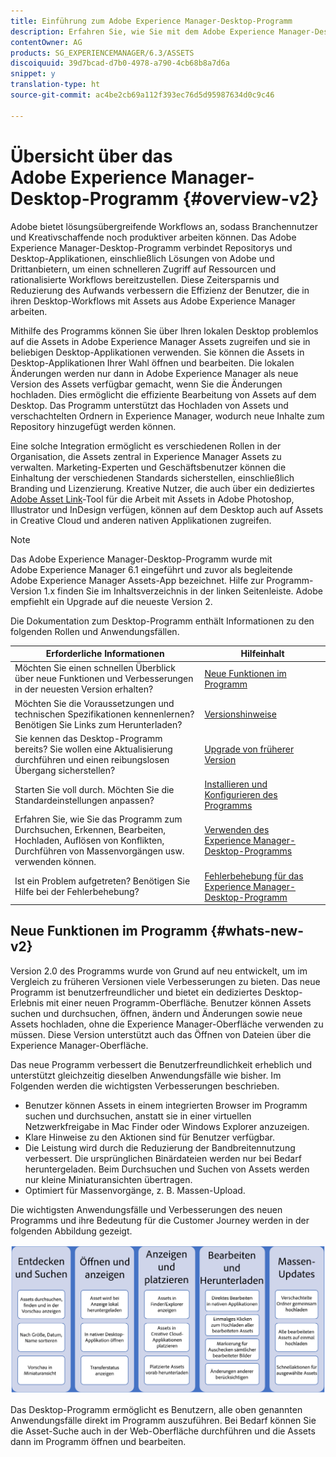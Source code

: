 ```yaml
---
title: Einführung zum Adobe Experience Manager-Desktop-Programm
description: Erfahren Sie, wie Sie mit dem Adobe Experience Manager-Desktop-Programm die Asset-Management-Workflows für kreative Benutzer optimieren können, wenn diese Adobe Experience Manager Assets direkt von ihrem Desktop aus verwenden.
contentOwner: AG
products: SG_EXPERIENCEMANAGER/6.3/ASSETS
discoiquuid: 39d7bcad-d7b0-4978-a790-4cb68b8a7d6a
snippet: y
translation-type: ht
source-git-commit: ac4be2cb69a112f393ec76d5d95987634d0c9c46

---
```



# Übersicht über das Adobe Experience Manager-Desktop-Programm {#overview-v2}

Adobe bietet lösungsübergreifende Workflows an, sodass Branchennutzer und Kreativschaffende noch produktiver arbeiten können. Das Adobe Experience Manager-Desktop-Programm verbindet Repositorys und Desktop-Applikationen, einschließlich Lösungen von Adobe und Drittanbietern, um einen schnelleren Zugriff auf Ressourcen und rationalisierte Workflows bereitzustellen. Diese Zeitersparnis und Reduzierung des Aufwands verbessern die Effizienz der Benutzer, die in ihren Desktop-Workflows mit Assets aus Adobe Experience Manager arbeiten.

Mithilfe des Programms können Sie über Ihren lokalen Desktop problemlos auf die Assets in Adobe Experience Manager Assets zugreifen und sie in beliebigen Desktop-Applikationen verwenden. Sie können die Assets in Desktop-Applikationen Ihrer Wahl öffnen und bearbeiten. Die lokalen Änderungen werden nur dann in Adobe Experience Manager als neue Version des Assets verfügbar gemacht, wenn Sie die Änderungen hochladen. Dies ermöglicht die effiziente Bearbeitung von Assets auf dem Desktop. Das Programm unterstützt das Hochladen von Assets und verschachtelten Ordnern in Experience Manager, wodurch neue Inhalte zum Repository hinzugefügt werden können.

Eine solche Integration ermöglicht es verschiedenen Rollen in der Organisation, die Assets zentral in Experience Manager Assets zu verwalten. Marketing-Experten und Geschäftsbenutzer können die Einhaltung der verschiedenen Standards sicherstellen, einschließlich Branding und Lizenzierung. Kreative Nutzer, die auch über ein dediziertes [Adobe Asset Link](https://www.adobe.com/marketing/experience-manager-assets/adobe-asset-link.html)-Tool für die Arbeit mit Assets in Adobe Photoshop, Illustrator und InDesign verfügen, können auf dem Desktop auch auf Assets in Creative Cloud und anderen nativen Applikationen zugreifen.

>[!NOTE]
>
>Das Adobe Experience Manager-Desktop-Programm wurde mit Adobe Experience Manager 6.1 eingeführt und zuvor als begleitende Adobe Experience Manager Assets-App bezeichnet. Hilfe zur Programm-Version 1.x finden Sie im Inhaltsverzeichnis in der linken Seitenleiste. Adobe empfiehlt ein Upgrade auf die neueste Version 2.

Die Dokumentation zum Desktop-Programm enthält Informationen zu den folgenden Rollen und Anwendungsfällen.

| Erforderliche Informationen | Hilfeinhalt |
|-------------------------------------------------------------------------------------------------------|------------------------------------------------------------|
| Möchten Sie einen schnellen Überblick über neue Funktionen und Verbesserungen in der neuesten Version erhalten? | [Neue Funktionen im Programm](#whats-new-v2) |
| Möchten Sie die Voraussetzungen und technischen Spezifikationen kennenlernen? Benötigen Sie Links zum Herunterladen? | [Versionshinweise](release-notes.md) |
| Sie kennen das Desktop-Programm bereits? Sie wollen eine Aktualisierung durchführen und einen reibungslosen Übergang sicherstellen? | [Upgrade von früherer Version](install-upgrade.md#upgrade-from-previous-version) |
| Starten Sie voll durch. Möchten Sie die Standardeinstellungen anpassen? | [Installieren und Konfigurieren des Programms](install-upgrade.md) |
| Erfahren Sie, wie Sie das Programm zum Durchsuchen, Erkennen, Bearbeiten, Hochladen, Auflösen von Konflikten, Durchführen von Massenvorgängen usw. verwenden können. | [Verwenden des Experience Manager-Desktop-Programms](using.md) |
| Ist ein Problem aufgetreten? Benötigen Sie Hilfe bei der Fehlerbehebung? | [Fehlerbehebung für das Experience Manager-Desktop-Programm](troubleshoot.md) |

## Neue Funktionen im Programm {#whats-new-v2}

Version 2.0 des Programms wurde von Grund auf neu entwickelt, um im Vergleich zu früheren Versionen viele Verbesserungen zu bieten. Das neue Programm ist benutzerfreundlicher und bietet ein dediziertes Desktop-Erlebnis mit einer neuen Programm-Oberfläche. Benutzer können Assets suchen und durchsuchen, öffnen, ändern und Änderungen sowie neue Assets hochladen, ohne die Experience Manager-Oberfläche verwenden zu müssen. Diese Version unterstützt auch das Öffnen von Dateien über die Experience Manager-Oberfläche.

Das neue Programm verbessert die Benutzerfreundlichkeit erheblich und unterstützt gleichzeitig dieselben Anwendungsfälle wie bisher. Im Folgenden werden die wichtigsten Verbesserungen beschrieben.

* Benutzer können Assets in einem integrierten Browser im Programm suchen und durchsuchen, anstatt sie in einer virtuellen Netzwerkfreigabe in Mac Finder oder Windows Explorer anzuzeigen.
* Klare Hinweise zu den Aktionen sind für Benutzer verfügbar.
* Die Leistung wird durch die Reduzierung der Bandbreitennutzung verbessert. Die ursprünglichen Binärdateien werden nur bei Bedarf heruntergeladen. Beim Durchsuchen und Suchen von Assets werden nur kleine Miniaturansichten übertragen.
* Optimiert für Massenvorgänge, z. B. Massen-Upload.

Die wichtigsten Anwendungsfälle und Verbesserungen des neuen Programms und ihre Bedeutung für die Customer Journey werden in der folgenden Abbildung gezeigt.

![Neue Funktionen im Experience Manager-Desktop-Programm](assets/aem_desktop_app_usecases_v2.png)

Das Desktop-Programm ermöglicht es Benutzern, alle oben genannten Anwendungsfälle direkt im Programm auszuführen. Bei Bedarf können Sie die Asset-Suche auch in der Web-Oberfläche durchführen und die Assets dann im Programm öffnen und bearbeiten.
